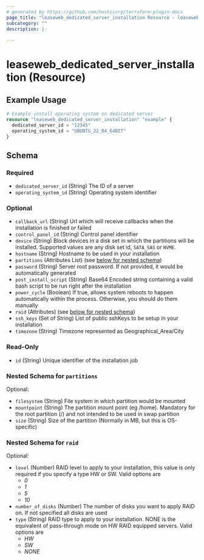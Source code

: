 ```yaml
---
# generated by https://github.com/hashicorp/terraform-plugin-docs
page_title: "leaseweb_dedicated_server_installation Resource - leaseweb"
subcategory: ""
description: |-
  
---
```


# leaseweb_dedicated_server_installation (Resource)



## Example Usage

```terraform
# Example install operating system on dedicated server
resource "leaseweb_dedicated_server_installation" "example" {
  dedicated_server_id = "12345"
  operating_system_id = "UBUNTU_22_04_64BIT"
}
```

<!-- schema generated by tfplugindocs -->
## Schema

### Required

- `dedicated_server_id` (String) The ID of a server
- `operating_system_id` (String) Operating system identifier

### Optional

- `callback_url` (String) Url which will receive callbacks when the installation is finished or failed
- `control_panel_id` (String) Control panel identifier
- `device` (String) Block devices in a disk set in which the partitions will be installed. Supported values are any disk set id, `SATA_SAS` or `NVME`.
- `hostname` (String) Hostname to be used in your installation
- `partitions` (Attributes List) (see [below for nested schema](#nestedatt--partitions))
- `password` (String) Server root password. If not provided, it would be automatically generated
- `post_install_script` (String) Base64 Encoded string containing a valid bash script to be run right after the installation
- `power_cycle` (Boolean) If true, allows system reboots to happen automatically within the process. Otherwise, you should do them manually
- `raid` (Attributes) (see [below for nested schema](#nestedatt--raid))
- `ssh_keys` (Set of String) List of public sshKeys to be setup in your installation
- `timezone` (String) Timezone represented as Geographical_Area/City

### Read-Only

- `id` (String) Unique identifier of the installation job

<a id="nestedatt--partitions"></a>
### Nested Schema for `partitions`

Optional:

- `filesystem` (String) File system in which partition would be mounted
- `mountpoint` (String) The partition mount point (eg /home). Mandatory for the root partition (/) and not intended to be used in swap partition
- `size` (String) Size of the partition (Normally in MB, but this is OS-specific)


<a id="nestedatt--raid"></a>
### Nested Schema for `raid`

Optional:

- `level` (Number) RAID level to apply to your installation, this value is only required if you specify a type HW or SW. Valid options are 
  - *0*
  - *1*
  - *5*
  - *10*
- `number_of_disks` (Number) The number of disks you want to apply RAID on. If not specified all disks are used
- `type` (String) RAID type to apply to your installation. NONE is the equivalent of pass-through mode on HW RAID equipped servers. Valid options are 
  - *HW*
  - *SW*
  - *NONE*
